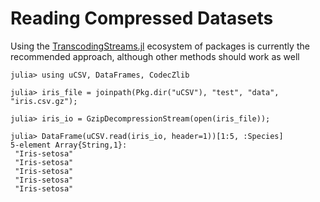 # Reading Compressed Datasets

Using the [TranscodingStreams.jl](https://github.com/bicycle1885/TranscodingStreams.jl#codec-packages) ecosystem of packages is currently the recommended approach, although other methods should work as well
```jldoctest
julia> using uCSV, DataFrames, CodecZlib

julia> iris_file = joinpath(Pkg.dir("uCSV"), "test", "data", "iris.csv.gz");

julia> iris_io = GzipDecompressionStream(open(iris_file));

julia> DataFrame(uCSV.read(iris_io, header=1))[1:5, :Species]
5-element Array{String,1}:
 "Iris-setosa"
 "Iris-setosa"
 "Iris-setosa"
 "Iris-setosa"
 "Iris-setosa"

```
